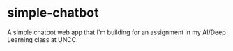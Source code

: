 # simple-chatbot
A simple chatbot web app that I'm building for an assignment in my AI/Deep Learning class at UNCC.
